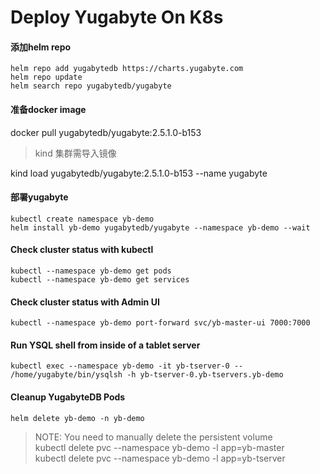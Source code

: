# Deploy Yugabyte On K8s

#### 添加helm repo
```
helm repo add yugabytedb https://charts.yugabyte.com
helm repo update
helm search repo yugabytedb/yugabyte
```
#### 准备docker image
docker pull yugabytedb/yugabyte:2.5.1.0-b153

> kind 集群需导入镜像

kind  load yugabytedb/yugabyte:2.5.1.0-b153 --name yugabyte

#### 部署yugabyte
```
kubectl create namespace yb-demo
helm install yb-demo yugabytedb/yugabyte --namespace yb-demo --wait
```

#### Check cluster status with kubectl
```
kubectl --namespace yb-demo get pods
kubectl --namespace yb-demo get services
```

#### Check cluster status with Admin UI
```
kubectl --namespace yb-demo port-forward svc/yb-master-ui 7000:7000
```

####  Run YSQL shell from inside of a tablet server 
```
kubectl exec --namespace yb-demo -it yb-tserver-0 -- /home/yugabyte/bin/ysqlsh -h yb-tserver-0.yb-tservers.yb-demo
```

#### Cleanup YugabyteDB Pods
```
helm delete yb-demo -n yb-demo
```
>  NOTE: You need to manually delete the persistent volume    
>  kubectl delete pvc --namespace yb-demo -l app=yb-master      
>  kubectl delete pvc --namespace yb-demo -l app=yb-tserver      

